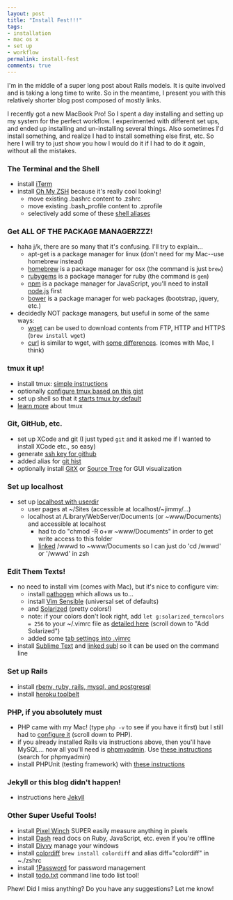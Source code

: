 ```yaml
---
layout: post
title: "Install Fest!!!"
tags:
- installation
- mac os x
- set up
- workflow
permalink: install-fest
comments: true
---
```


I'm in the middle of a super long post about Rails models. It is quite involved and is taking a long time to write. So in the meantime, I present you with this relatively shorter blog post composed of mostly links.

I recently got a new MacBook Pro! So I spent a day installing and setting up my system for the perfect workflow. I experimented with different set ups, and ended up installing and un-installing several things. Also sometimes I'd install something, and realize I had to install something else first, etc. So here I will try to just show you how I would do it if I had to do it again, without all the mistakes.

### The Terminal and the Shell
* install [iTerm](http://iterm.sourceforge.net/index.shtml)
* install [Oh My ZSH](http://ohmyz.sh/) because it's really cool looking!
  * move existing .bashrc content to .zshrc
  * move existing .bash_profile content to .zprofile
  * selectively add some of these [shell aliases](http://www.cyberciti.biz/tips/bash-aliases-mac-centos-linux-unix.html)

### Get ALL OF THE PACKAGE MANAGERZZZ!
* haha j/k, there are so many that it's confusing. I'll try to explain...
  * apt-get is a package manager for linux (don't need for my Mac--use homebrew instead)
  * [homebrew](http://brew.sh/) is a package manager for osx (the command is just `brew`)
  * [rubygems](https://github.com/rubygems/rubygems) is a package manager for ruby (the command is `gem`)
  * [npm](https://www.npmjs.com/package/npm) is a package manager for JavaScript, you'll need to install [node.js](https://nodejs.org/download/) first
  * [bower](http://bower.io/) is a package manager for web packages (bootstrap, jquery, etc.)
* decidedly NOT package managers, but useful in some of the same ways:
  * [wget](https://www.gnu.org/software/wget/) can be used to download contents from FTP, HTTP and HTTPS (`brew install wget`)
  * [curl](http://curl.haxx.se/docs/manpage.html) is similar to wget, with [some differences](http://daniel.haxx.se/docs/curl-vs-wget.html). (comes with Mac, I think)

### tmux it up!
  * install tmux: [simple instructions](https://robots.thoughtbot.com/love-hate-tmux)
  * optionally [configure tmux based on this gist](https://gist.github.com/snuggs/800936)
  * set up shell so that it [starts tmux by default](https://wiki.archlinux.org/index.php/Tmux#Start_tmux_on_every_shell_login)
  * [learn more](https://robots.thoughtbot.com/a-tmux-crash-course) about tmux

### Git, GitHub, etc.
* set up XCode and git (I just typed `git` and it asked me if I wanted to install XCode etc., so easy)
* generate [ssh key for github](https://help.github.com/articles/generating-ssh-keys/)
* added alias for [git hist](http://gitimmersion.com/lab_11.html) 
* optionally install [GitX](http://gitx.frim.nl/) or [Source Tree](http://www.sourcetreeapp.com/) for GUI visualization

### Set up localhost
* set up [localhost with userdir](https://discussions.apple.com/docs/DOC-3083)
  * user pages at ~/Sites (accessible at localhost/~jimmy/...)
  * localhost at /Library/WebServer/Documents (or ~www/Documents) and accessible at localhost
    * had to do "chmod -R o+w ~www/Documents" in order to get write access to this folder
    * [linked](https://kb.iu.edu/d/abbe) /wwwd to ~www/Documents so I can just do 'cd /wwwd' or '/wwwd' in zsh

### Edit Them Texts!
* no need to install vim (comes with Mac), but it's nice to configure vim:
  * install [pathogen](https://github.com/tpope/vim-pathogen) which allows us to...
  * install [Vim Sensible](https://github.com/tpope/vim-sensible) (universal set of defaults)
  * and [Solarized](https://github.com/altercation/vim-colors-solarized) (pretty colors!)
  * note: if your colors don't look right, add `let g:solarized_termcolors = 256` to your ~/.vimrc file as [detailed here](http://fideloper.com/mac-vim-tmux) (scroll down to "Add Solarized")
  * added some [tab settings into .vimrc](https://gist.github.com/jimmylorunning/196d21cca3e6233be90b)
* install [Sublime Text](http://www.sublimetext.com/) and [linked subl](https://www.sublimetext.com/docs/2/osx_command_line.html) so it can be used on the command line

### Set up Rails
* install [rbenv, ruby, rails, mysql, and postgresql](https://gorails.com/setup/osx/10.10-yosemite)
* install [heroku toolbelt](https://toolbelt.heroku.com/osx)

### PHP, if you absolutely must
* PHP came with my Mac! (type `php -v` to see if you have it first) but I still had to [configure it](http://coolestguidesontheplanet.com/get-apache-mysql-php-phpmyadmin-working-osx-10-10-yosemite/) (scroll down to PHP).
* if you already installed Rails via instructions above, then you'll have MySQL... now all you'll need is [phpmyadmin](http://www.phpmyadmin.net/home_page/index.php). Use [these instructions](http://coolestguidesontheplanet.com/get-apache-mysql-php-phpmyadmin-working-osx-10-10-yosemite/) (search for phpmyadmin)
* install PHPUnit (testing framework) with [these instructions](https://phpunit.de/getting-started.html)

### Jekyll or this blog didn't happen!
* instructions here [Jekyll](http://jekyllrb.com/docs/installation/)

### Other Super Useful Tools!
* install [Pixel Winch](http://www.ricciadams.com/projects/pixel-winch) SUPER easily measure anything in pixels
* install [Dash](https://kapeli.com/dash) read docs on Ruby, JavaScript, etc. even if you're offline
* install [Divvy](http://mizage.com/divvy/) manage your windows
* install [colordiff](http://www.colordiff.org/) `brew install colordiff` and alias diff="colordiff" in ~./zshrc
* install [1Password](https://agilebits.com/onepassword) for password management
* install [todo.txt](http://todotxt.com/) command line todo list tool!

Phew! Did I miss anything? Do you have any suggestions? Let me know!
